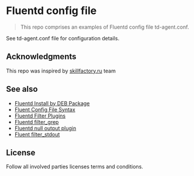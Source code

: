 # Fluentd config file
> This repo comprises an examples of Fluentd config file td-agent.conf.

See td-agent.conf file for configuration details.

## Acknowledgments
This repo was inspired by [skillfactory.ru](https://skillfactory.ru/devops#syllabus) team

## See also 
- [Fluentd Install by DEB Package](https://docs.fluentd.org/installation/install-by-deb#step-1-install-from-apt-repository)
- [Fluent Config File Syntax](https://docs.fluentd.org/configuration/config-file)
- [Fluentd Filter Plugins](https://docs.fluentd.org/filter)
- [Fluentd filter_grep](https://docs.fluentd.org/filter/grep)
- [Fluentd null output plugin](https://docs.fluentd.org/output/null)
- [Fluent filter_stdout](https://docs.fluentd.org/filter/stdout)
## License
Follow all involved parties licenses terms and conditions.